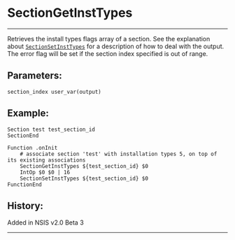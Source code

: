 # SectionGetInstTypes

---

Retrieves the install types flags array of a section. See the explanation about [`SectionSetInstTypes`][1] for a description of how to deal with the output. The error flag will be set if the section index specified is out of range.

## Parameters:

    section_index user_var(output)

## Example:

	Section test test_section_id
	SectionEnd

	Function .onInit
		# associate section 'test' with installation types 5, on top of its existing associations
		SectionGetInstTypes ${test_section_id} $0
		IntOp $0 $0 | 16
		SectionSetInstTypes ${test_section_id} $0
	FunctionEnd

## History:

Added in NSIS v2.0 Beta 3

---

[1]: SectionSetInstTypes.markdown